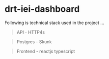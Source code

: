 # drt-iei-dashboard

Following is technical stack used in the project ... 

> API - HTTP4s 

> Postgres - Skunk 

> Frontend - reactjs typescript